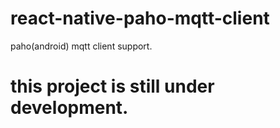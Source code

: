 # react-native-paho-mqtt-client
paho(android) mqtt client support.

# this project is still under development.

